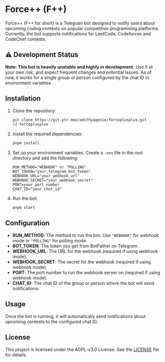 # Force++ (F++)

Force++ (F++ for short) is a Telegram bot designed to notify users about upcoming coding contests on popular competitive
programming platforms. Currently, the bot supports notifications for LeetCode, Codeforces and CodeChef contests.

## ⚠️ Development Status

**Note: This bot is heavily unstable and highly in development.** Use it at your own risk, and expect frequent changes
and potential issues. As of now, it works for a single group or person configured by the chat ID in environment
variables.

## Installation

1. Clone the repository:
    ```sh
    git clone https://git.ptr.moe/adithyagenie/forceplusplus.git
    cd forceplusplus
    ```

2. Install the required dependencies:
    ```sh
    pnpm install
    ```

3. Set up your environment variables. Create a `.env` file in the root directory and add the following:
    ```env
    RUN_METHOD="WEBHOOK" or "POLLING"
    BOT_TOKEN="your_telegram_bot_token"
    WEBHOOK_URL="your_webhook_url"
    WEBHOOK_SECRET="your_webhook_secret"
    PORT=your_port_number
    CHAT_ID="your_chat_id"
    ```

4. Run the bot:
    ```sh
    pnpm start
    ```

## Configuration

- **RUN_METHOD**: The method to run the bot. Use `"WEBHOOK"` for webhook mode or `"POLLING"` for polling mode.
- **BOT_TOKEN**: The token you get from BotFather on Telegram.
- **WEBHOOK_URL**: The URL for the webhook (required if using webhook mode).
- **WEBHOOK_SECRET**: The secret for the webhook (required if using webhook mode).
- **PORT**: The port number to run the webhook server on (required if using webhook mode).
- **CHAT_ID**: The chat ID of the group or person where the bot will send notifications.

## Usage

Once the bot is running, it will automatically send notifications about upcoming contests to the configured chat ID.

## License

This project is licensed under the AGPL-v3.0 License. See the [LICENSE](LICENSE) file for details.
